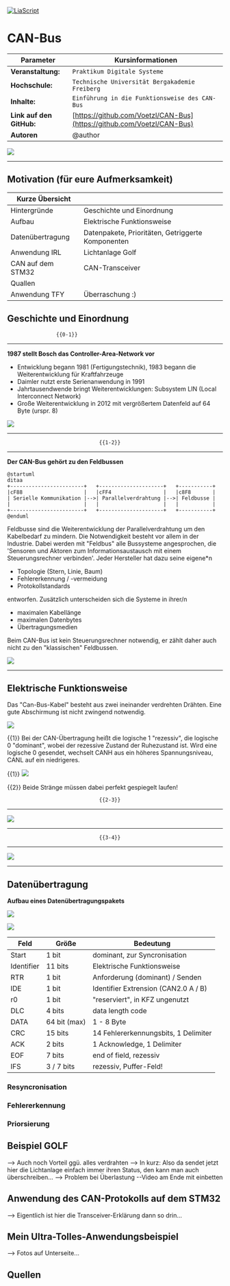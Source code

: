 <!--

author:   Bastian Zötzl
email:    bastian.zoetzl@outlook.com

version:  0.0.6
language: de
narrator: Deutsch Female

import:  https://raw.githubusercontent.com/liascript-templates/plantUML/master/README.md
         https://github.com/LiaTemplates/AVR8js/main/README.md


icon: https://upload.wikimedia.org/wikipedia/commons/d/de/Logo_TU_Bergakademie_Freiberg.svg

-->

[![LiaScript](https://raw.githubusercontent.com/LiaScript/LiaScript/master/badges/course.svg)](https://liascript.github.io/course/?https://github.com/Voetzl/CAN-Bus/blob/main/README.md)

# CAN-Bus

| Parameter                | Kursinformationen                                                                                                                                                                    |
| ------------------------ | ------------------------------------------------------------------------------------------------------------------------------------------------------------------------------------ |
| **Veranstaltung:**       | `Praktikum Digitale Systeme`                                                                                                                                                      |
| **Hochschule:**          | `Technische Universität Bergakademie Freiberg`                                                                                                                                                    |
| **Inhalte:**             | `Einführung in die Funktionsweise des CAN-Bus`                                                                                            |
| **Link auf den GitHub:** | [https://github.com/Voetzl/CAN-Bus](https://github.com/Voetzl/CAN-Bus) |
| **Autoren**              | @author                                                                                                                                                                              |

![](https://cdn.discordapp.com/attachments/667797054474420238/985561027032793178/unknown.png)

---

## Motivation (für eure Aufmerksamkeit)

| Kurze Übersicht |                                   |
| --------------- | --------------------------------- |
| Hintergründe    | Geschichte und Einordnung         |
| Aufbau          | Elektrische Funktionsweise        |
| Datenübertragung | Datenpakete, Prioritäten, Getriggerte Komponenten |
| Anwendung IRL   | Lichtanlage Golf                  |
| CAN auf dem STM32 | CAN-Transceiver                 |            
| Quallen         |                                   |
| Anwendung TFY   | Überraschung :)                   |


## Geschichte und Einordnung

                    {{0-1}}
********************************************************************************

**1987 stellt Bosch das Controller-Area-Network vor**

* Entwicklung begann 1981 (Fertigungstechnik), 1983 begann die Weiterentwicklung für Kraftfahrzeuge
* Daimler nutzt erste Serienanwendung in 1991
* Jahrtausendwende bringt Weiterentwicklungen: Subsystem LIN (Local Interconnect Network)
* Große Weiterentwicklung in 2012 mit vergrößertem Datenfeld auf 64 Byte (urspr. 8)

![](https://cdn.discordapp.com/attachments/667797054474420238/985571641411129404/unknown.png)

********************************************************************************

                                  {{1-2}}
********************************************************************************

**Der CAN-Bus gehört zu den Feldbussen**

```text @plantUML.png
@startuml
ditaa
+------------------------+   +---------------------+   +-----------+
|cF88                    |   |cFF4                 |   |c8F8       |
| Serielle Kommunikation |-->| Parallelverdrahtung |-->| Feldbusse |
|                        |   |                     |   |           |
+------------------------+   +---------------------+   +-----------+
@enduml
```

Feldbusse sind die Weiterentwicklung der Parallelverdrahtung um den Kabelbedarf zu mindern. Die Notwendigkeit besteht vor allem in der Industrie.
Dabei werden mit "Feldbus" alle Bussysteme angesprochen, die 'Sensoren und Aktoren zum Informationsaustausch mit einem Steuerungsrechner verbinden'. Jeder Hersteller hat dazu seine eigene*n

* Topologie (Stern, Linie, Baum)
* Fehlererkennung / -vermeidung
* Protokollstandards

entworfen. Zusätzlich unterscheiden sich die Systeme in ihrer/n 

* maximalen Kabellänge
* maximalen Datenbytes
* Übertragungsmedien

Beim CAN-Bus ist kein Steuerungsrechner notwendig, er zählt daher auch nicht zu den "klassischen" Feldbussen.

![](https://cdn.discordapp.com/attachments/667797054474420238/985578194444894268/unknown.png)

********************************************************************************

## Elektrische Funktionsweise

Das "Can-Bus-Kabel" besteht aus zwei ineinander verdrehten Drähten. Eine gute Abschirmung ist nicht zwingend notwendig.

![](https://cdn.discordapp.com/attachments/667797054474420238/986336641914396773/unknown.png)

{{1}} Bei der CAN-Übertragung heißt die logische 1 "rezessiv", die logische 0 "dominant", wobei der rezessive Zustand der Ruhezustand ist. Wird eine logische 0 gesendet, wechselt CANH aus ein höheres Spannungsniveau, CANL auf ein niedrigeres. 

{{1}} ![](https://cdn.discordapp.com/attachments/667797054474420238/986333441253588992/unknown.png)

{{2}} Beide Stränge müssen dabei perfekt gespiegelt laufen!

                                  {{2-3}}
********************************************************************************

![](https://cdn.discordapp.com/attachments/667797054474420238/986334487904387162/unknown.png)

********************************************************************************

                                  {{3-4}}
********************************************************************************

![](https://cdn.discordapp.com/attachments/667797054474420238/986342156736278578/unknown.png)

********************************************************************************

## Datenübertragung

**Aufbau eines Datenübertragungspakets**

![](https://cdn.discordapp.com/attachments/667797054474420238/986730062294437928/unknown.png)

![](https://cdn.discordapp.com/attachments/667797054474420238/986741135638659072/unknown.png)

| Feld            | Größe   | Bedeutung                        |
| --------------- | ------- | ---------------------------------|
| Start           | 1 bit   | dominant, zur Syncronisation     |
| Identifier      | 11 bits | Elektrische Funktionsweise       |
| RTR             | 1 bit   | Anforderung (dominant) / Senden  |
| IDE             | 1 bit   | Identifier Extrension (CAN2.0 A / B) |
| r0              | 1 bit   | "reserviert", in KFZ ungenutzt   |            
| DLC             | 4 bits  | data length code                 |
| DATA            | 64 bit (max) | 1 - 8 Byte                  |
| CRC             | 15 bits |  14 Fehlererkennungsbits, 1 Delimiter |
| ACK             | 2 bits  | 1 Acknowledge, 1 Delimiter       |
| EOF             | 7 bits  | end of field, rezessiv           |
| IFS             | 3 / 7 bits | rezessiv, Puffer-Feld!        | 






### Resyncronisation


### Fehlererkennung 


### Priorsierung


## Beispiel GOLF


--> Auch noch Vorteil ggü. alles verdrahten
--> In kurz: Also da sendet jetzt hier die Lichtanlage einfach immer ihren Status, den kann man auch überschreiben...
--> Problem bei Überlastung
--Video am Ende mit einbetten

## Anwendung des CAN-Protokolls auf dem STM32

--> Eigentlich ist hier die Transceiver-Erklärung dann so drin...

## Mein Ultra-Tolles-Anwendungsbeispiel

--> Fotos auf Unterseite...

## Quellen

